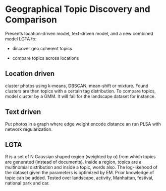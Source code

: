 # Geographical Topic Discovery and Comparison

Presents location-driven model, text-driven model, and a new combined model LGTA to:

- discover geo coherent topics

- compare topics across locations

## Location driven

cluster photos using k-means, DBSCAN, mean-shift or mixture. Found clusters are then topics with a certain tag distribution. To compare topics, model cluster by a GMM. It will fail for the landscape dataset for instance.

## Text driven

Put photos in a graph where edge weight encode distance an run PLSA with network regularization.

## LGTA

R is a set of N Gaussian shaped region (weighted by α) from which topics are generated (instead of documents). Inside a region, topics are a multinomial distribution and inside a topic, words also. The log-likehood of the dataset given the parameters is optimized by EM. Prior knowledge of topic can be added. Tested over landscape, activity, Manhattan, festival, national park and car.
